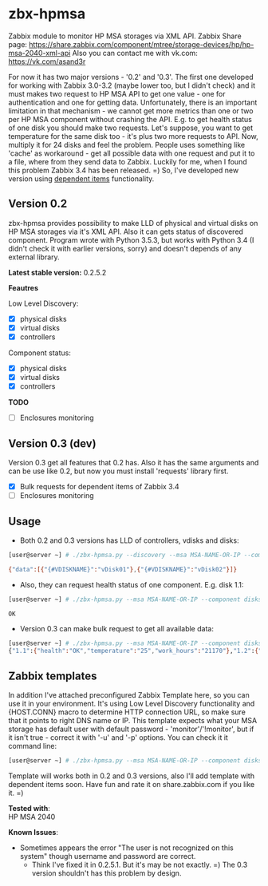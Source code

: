 # zbx-hpmsa
Zabbix module to monitor HP MSA storages via XML API.
Zabbix Share page: https://share.zabbix.com/component/mtree/storage-devices/hp/hp-msa-2040-xml-api
Also you can contact me with vk.com: https://vk.com/asand3r

For now it has two major versions - '0.2' and '0.3'. The first one developed for working with Zabbix 3.0-3.2 (maybe lower too, but I didn't check)
and it must makes two request to HP MSA API to get one value - one for authentication and one for getting data. Unfortunately, there is an important
limitation in that mechanism - we cannot get more metrics than one or two per HP MSA component without crashing the API. E.g. to get health status of
one disk you should make two requests. Let's suppose, you want to get temperature for the same disk too - it's plus two more requests to API.
Now, multiply it for 24 disks and feel the problem. People uses something like 'cache' as workaround - get all possible data with one request and put it
to a file, where from they send data to Zabbix. Luckily for me, when I found this problem Zabbix 3.4 has been released. =) So, I've developed new version
using [dependent items](https://www.zabbix.com/documentation/3.4/manual/config/items/itemtypes/dependent_items) functionality.

## Version 0.2
zbx-hpmsa provides possibility to make LLD of physical and virtual disks on HP MSA storages via it's XML API. Also it can gets status of discovered component.
Program wrote with Python 3.5.3, but works with Python 3.4 (I didn't check it with earlier versions, sorry) and doesn't depends of any external library.

**Latest stable version:** 0.2.5.2

**Feautres**

Low Level Discovery:
 - [x] physical disks 
 - [x] virtual disks
 - [x] controllers

Component status:
 - [x] physical disks 
 - [x] virtual disks
 - [x] controllers
 
 **TODO**
 - [ ] Enclosures monitoring
 
 ## Version 0.3 (dev)
 Version 0.3 get all features that 0.2 has. Also it has the same arguments and can be use like 0.2, but now you must install 'requests' library first.  
 - [x] Bulk requests for dependent items of Zabbix 3.4
 - [ ] Enclosures monitoring

## Usage
- Both 0.2 and 0.3 versions has LLD of controllers, vdisks and disks:
```bash
[user@server ~] # ./zbx-hpmsa.py --discovery --msa MSA-NAME-OR-IP --component vdisks

{"data":[{"{#VDISKNAME}":"vDisk01"},{"{#VDISKNAME}":"vDisk02"}]}
```
- Also, they can request health status of one component. E.g. disk 1.1:
```bash
[user@server ~] # ./zbx-hpmsa.py --msa MSA-NAME-OR-IP --component disks --get 1.1

OK
```
- Version 0.3 can make bulk request to get all available data:
```bash
[user@server ~] # ./zbx-hpmsa.py --msa MSA-NAME-OR-IP --component disks --get all
{"1.1":{"health":"OK","temperature":"25","work_hours":"21170"},"1.2":{"health":"OK","temperature":"24","work_hours":"21168"}, ...}
```

## Zabbix templates
In addition I've attached preconfigured Zabbix Template here, so you can use it in your environment. It's using Low Level Discovery functionality
and {HOST.CONN} macro to determine HTTP connection URL, so make sure that it points to right DNS name or IP. This template expects what your MSA storage
has default user with default password - 'monitor'/'!monitor', but if it isn't true - correct it with '-u' and '-p' options. You can check it it command line:
```bash
[user@server ~] # ./zbx-hpmsa.py --msa MSA-NAME-OR-IP --component disks --get all --user FOO --password BAR
```
Template will works both in 0.2 and 0.3 versions, also I'll add template with dependent items soon.
Have fun and rate it on share.zabbix.com if you like it. =)

**Tested with**:  
HP MSA 2040

**Known Issues**:
- Sometimes appears the error "The user is not recognized on this system" though username and password are correct.
  - Think I've fixed it in 0.2.5.1. But it's may be not exactly. =) The 0.3 version shouldn't has this problem by design.
